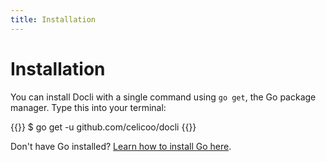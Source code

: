 ```yaml
---
title: Installation
---
```


# Installation

You can install Docli with a single command using `go get`, the Go package manager. Type this into your terminal:

{{<highlight bash>}}
$ go get -u github.com/celicoo/docli
{{</highlight>}}

Don't have Go installed? [Learn how to install Go here](https://golang.org/doc/install).
